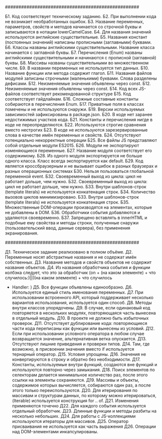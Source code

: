 ##################################################

Б1. Код соответствует техническому заданию.
Б2. При выполнении кода не возникает
необработанных ошибок.
Б3. Название переменных, параметров, свойств и
методов начинается со строчной буквы и
записываются в нотации lowerCamelCase.
Б4. Для названия значений используются
английские существительные.
Б5. Названия констант (постоянных значений) 
написаны прописными (заглавными) буквами.
Б6. Классы названы английскими
существительными. Название класса начинается с
заглавной буквы.
Б7. Перечисления (Enum) названы английскими
существительными и начинаются с прописной
(заглавной) буквы.
Б8. Массивы названы существительными во
множественном числе.
Б9. В названии переменных не используется тип
данных.
Б10. Название функции или метода содержит
глагол.
Б11. Названия файлов модулей записаны
строчными (маленькими) буквами. Слова разделены
дефисами.
Б12. Неизменяемые значения объявлены
через const.
Б12. Неизменяемые значения объявлены
через const.
Б14. Код всех JS-файлов соответствует
рекомендованной структуре
Б15. Код соответствует гайдлайнам. 
Б16. Сложные составные константы собираются в
перечисления Enum.
Б17. Приватные поля в классах помечены и не
используются снаружи.
Б19. Версии используемых зависимостей
зафиксированы в package.json.
Б20. В коде нет заранее недостижимых участков
кода.
Б21. Константы и перечисления нигде в коде не
переопределяются.
Б22. Используются строгие сравнения вместо
нестрогих
Б23. В коде не используются зарезервированные
слова в качестве имён переменных и свойств.
Б24. Отсутствуют потенциально некорректные
операции
Б25. Все файлы JS представляют собой отдельные
модули ES2015.
Б26. Модули не экспортируют изменяющиеся
переменные.
Б27. Название модуля соответствует его
содержимому.
Б28. Из одного модуля экспортируется не
больше одного класса. Класс всегда экспортируется
как default.
Б29. Код является кроссбраузерным и не вызывает
ошибок в разных браузерах и разных операционных
системах
Б30. Нельзя пользоваться глобальной
переменной event.
Б32. Своевременный выход из цикла: цикл не
работает дольше, чем нужно.
Б32. Своевременный выход из цикла: цикл не
работает дольше, чем нужно.
Б33. Внутри шаблонов-строк (template literals) не
используется конкатенация строк.
Б34. Количество вызовов циклов минимизировано.
Б33. Внутри шаблонов-строк (template literals) не
используется конкатенация строк.
Б35. Множественные DOM-операции производятся
на элементах, которые не добавлены в DOM.
Б36. Обработчики события добавляются и
удаляются своевременно.
Б37. Запрещено вставлять в innerHTML и подобные
ему свойства и методы строки, полученные снаружи
(пользовательский ввод, данные сервера), без
применения экранирования.

##################################################

Д1. Техническое задание реализовано в полном
объёме.
Д2. Переменные носят абстрактные названия и не
содержат имён собственных.
Д3. Название методов и свойств объектов не
содержит название объектов.
Д4. Из названия обработчика события и функции колбэка следует, что это за обработчик (on + (на каком элементе) + что случилось:)||((на каком элементе) + что случилось
+ Handler: )
Д5. Все функции объявлены единообразно.
Д6. Используется единый стиль именования
переменных.
Д7. При использовании встроенного API, который
поддерживает несколько вариантов использования, 
используется один способ.
Д8. Методы внутри классов упорядочены.
Д9. В случае, если одинаковый код повторяется в
нескольких модулях, повторяющаяся часть
вынесена в отдельный модуль.
Д10. В проекте не должно быть избыточных
проверок.
Д11. Отсутствует дублирование кода: 
повторяющиеся части кода переписаны как функции
или вынесены из условий.
Д12. Если при использовании условного оператора в
любом случае возвращается значение, 
альтернативная ветка опускается.
Д13. Отсутствуют лишние приведения и проверки
типов.
Д14. Там, где возможно, в присвоении значения
вместо if используется тернарный оператор.
Д15. Условия упрощены.
Д16. Значения не конвертируются в строку и
обратно без необходимости.
Д17. Константы, используемые внутри функций, 
создаются вне функций и используются повторно
через замыкания.
Д18. Поиск элементов по селекторам делается
минимальное количество раз, после этого ссылки на
элементы сохраняются.
Д19. Массивы и объекты, содержимое которых
вычисляется, собираются один раз, а после этого
только переиспользуются.
Д20. Для итерирования по массивам и структурам
данных, по которому можно итерироваться, 
(Iterable) используется конструкция for .. of.
Д21. Изменения применяются точечно
Д22. Для каждого события используется отдельный
обработчик.
Д23. Длинные функции и методы разбиты на
несколько небольших.
Д24. Для работы с JS-коллекциями используются
итераторы для массивов.
Д25. Оператор присваивания не используется как
часть выражения
Д26. Операции над DOM-элементами
инкапсулированы.